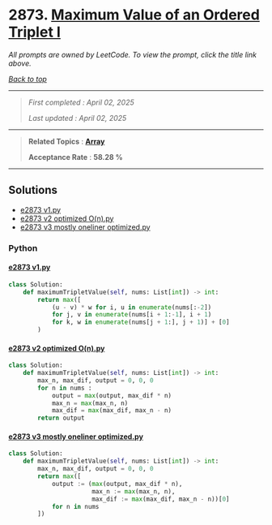 # 2873. [Maximum Value of an Ordered Triplet I](<https://leetcode.com/problems/maximum-value-of-an-ordered-triplet-i>)

*All prompts are owned by LeetCode. To view the prompt, click the title link above.*

*[Back to top](<../README.md>)*

------

> *First completed : April 02, 2025*
>
> *Last updated : April 02, 2025*

------

> **Related Topics** : **[Array](<by_topic/Array.md>)**
>
> **Acceptance Rate** : **58.28 %**

------

## Solutions

- [e2873 v1.py](<../my-submissions/e2873 v1.py>)
- [e2873 v2 optimized O(n).py](<../my-submissions/e2873 v2 optimized O(n).py>)
- [e2873 v3 mostly oneliner optimized.py](<../my-submissions/e2873 v3 mostly oneliner optimized.py>)
### Python
#### [e2873 v1.py](<../my-submissions/e2873 v1.py>)
```Python
class Solution:
    def maximumTripletValue(self, nums: List[int]) -> int:
        return max([
            (u - v) * w for i, u in enumerate(nums[:-2]) 
            for j, v in enumerate(nums[i + 1:-1], i + 1)
            for k, w in enumerate(nums[j + 1:], j + 1)] + [0]
        )
```

#### [e2873 v2 optimized O(n).py](<../my-submissions/e2873 v2 optimized O(n).py>)
```Python
class Solution:
    def maximumTripletValue(self, nums: List[int]) -> int:
        max_n, max_dif, output = 0, 0, 0
        for n in nums :
            output = max(output, max_dif * n)
            max_n = max(max_n, n)
            max_dif = max(max_dif, max_n - n)
        return output
```

#### [e2873 v3 mostly oneliner optimized.py](<../my-submissions/e2873 v3 mostly oneliner optimized.py>)
```Python
class Solution:
    def maximumTripletValue(self, nums: List[int]) -> int:
        max_n, max_dif, output = 0, 0, 0
        return max([
            output := (max(output, max_dif * n), 
                       max_n := max(max_n, n), 
                       max_dif := max(max_dif, max_n - n))[0] 
            for n in nums
        ])
```

